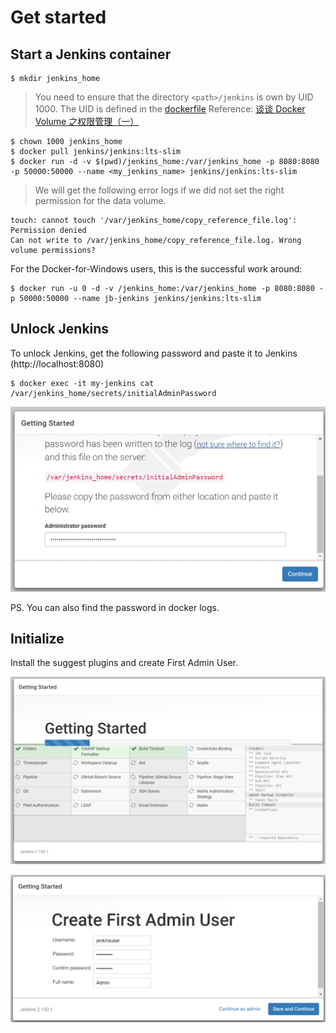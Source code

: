 # Get started

## Start a Jenkins container


```
$ mkdir jenkins_home
```

> You need to ensure that the directory `<path>/jenkins` is own by UID 1000.
> The UID is defined in the [dockerfile](https://github.com/jenkinsci/docker/blob/master/Dockerfile)
> Reference: [谈谈 Docker Volume 之权限管理（一）](https://yq.aliyun.com/articles/53990)


```
$ chown 1000 jenkins_home
$ docker pull jenkins/jenkins:lts-slim
$ docker run -d -v $(pwd)/jenkins_home:/var/jenkins_home -p 8080:8080 -p 50000:50000 --name <my_jenkins_name> jenkins/jenkins:lts-slim
```

> We will get the following error logs if we did not set the right permission for the data volume.

```
touch: cannot touch '/var/jenkins_home/copy_reference_file.log': Permission denied
Can not write to /var/jenkins_home/copy_reference_file.log. Wrong volume permissions?
```


For the Docker-for-Windows users, this is the successful work around:

```
$ docker run -u 0 -d -v /jenkins_home:/var/jenkins_home -p 8080:8080 -p 50000:50000 --name jb-jenkins jenkins/jenkins:lts-slim
```

## Unlock Jenkins

To unlock Jenkins, get the following password and paste it to Jenkins (http://localhost:8080)

```
$ docker exec -it my-jenkins cat /var/jenkins_home/secrets/initialAdminPassword
```

![](assets/001.png)

PS. You can also find the password in docker logs.

## Initialize

Install the suggest plugins and create First Admin User.

![](assets/002.png)

![](assets/003.png)






